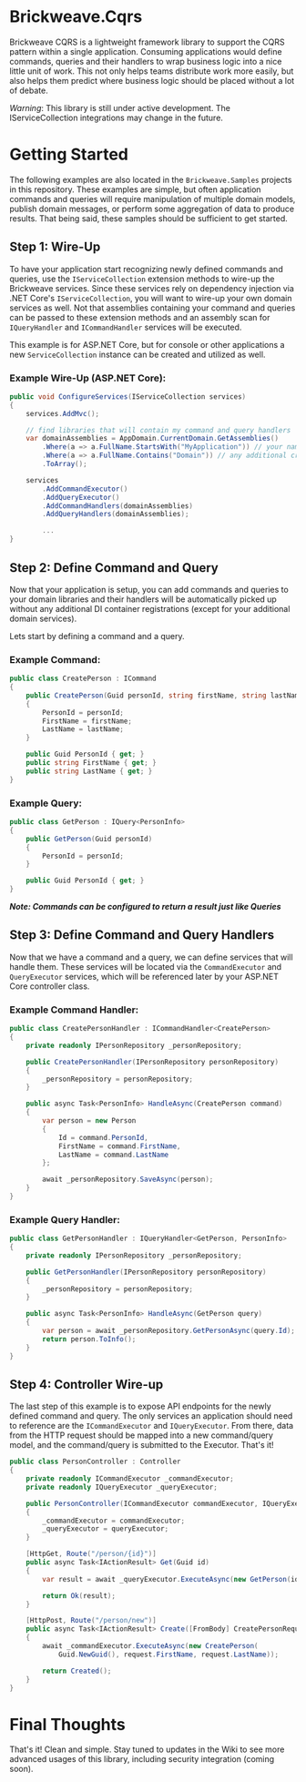 # Brickweave.Cqrs

Brickweave CQRS is a lightweight framework library to support the CQRS pattern within a single application. Consuming applications would define commands, queries and their handlers to wrap business logic into a nice little unit of work. This not only helps teams distribute work more easily, but also helps them predict where business logic should be placed without a lot of debate.

*Warning*: This library is still under active development. The IServiceCollection integrations may change in the future.

# Getting Started

The following examples are also located in the `Brickweave.Samples` projects in this repository. These examples are simple, but often application commands and queries will require manipulation of multiple domain models, publish domain messages, or perform some aggregation of data to produce results. That being said, these samples should be sufficient to get started.

## Step 1: Wire-Up

To have your application start recognizing newly defined commands and queries, use the `IServiceCollection` extension methods to wire-up the Brickweave services. Since these services rely on dependency injection via .NET Core's `IServiceCollection`, you will want to wire-up your own domain services as well. Not that assemblies containing your command and queries can be passed to these extension methods and an assembly scan for `IQueryHandler` and `ICommandHandler` services will be executed.

This example is for ASP.NET Core, but for console or other applications a new `ServiceCollection` instance can be created and utilized as well.

### Example Wire-Up (ASP.NET Core):

``` csharp
public void ConfigureServices(IServiceCollection services)
{
    services.AddMvc();

    // find libraries that will contain my command and query handlers
    var domainAssemblies = AppDomain.CurrentDomain.GetAssemblies()
        .Where(a => a.FullName.StartsWith("MyApplication")) // your namespace prefix
        .Where(a => a.FullName.Contains("Domain")) // any additional criteria to isolate your domain libraries
        .ToArray();

    services
        .AddCommandExecutor()
        .AddQueryExecutor()
        .AddCommandHandlers(domainAssemblies)
        .AddQueryHandlers(domainAssemblies);

        ...
}

```

## Step 2: Define Command and Query

Now that your application is setup, you can add commands and queries to your domain libraries and their handlers will be automatically picked up without any additional DI container registrations (except for your additional domain services).

Lets start by defining a command and a query.

### Example Command:

``` csharp
public class CreatePerson : ICommand
{
    public CreatePerson(Guid personId, string firstName, string lastName)
    {
        PersonId = personId;
        FirstName = firstName;
        LastName = lastName;
    }

    public Guid PersonId { get; }
    public string FirstName { get; }
    public string LastName { get; }
}
```

### Example Query:

``` csharp
public class GetPerson : IQuery<PersonInfo>
{
    public GetPerson(Guid personId)
    {
        PersonId = personId;
    }

    public Guid PersonId { get; }
}
```

***Note: Commands can be configured to return a result just like Queries***

## Step 3: Define Command and Query Handlers

Now that we have a command and a query, we can define services that will handle them. These services will be located via the `CommandExecutor` and `QueryExecutor` services, which will be referenced later by your ASP.NET Core controller class.

### Example Command Handler:

``` csharp
public class CreatePersonHandler : ICommandHandler<CreatePerson>
{
    private readonly IPersonRepository _personRepository;

    public CreatePersonHandler(IPersonRepository personRepository)
    {
        _personRepository = personRepository;
    }

    public async Task<PersonInfo> HandleAsync(CreatePerson command)
    {
        var person = new Person
        {
            Id = command.PersonId,
            FirstName = command.FirstName,
            LastName = command.LastName
        };

        await _personRepository.SaveAsync(person);
    }
}
```

### Example Query Handler:

``` csharp
public class GetPersonHandler : IQueryHandler<GetPerson, PersonInfo>
{
    private readonly IPersonRepository _personRepository;

    public GetPersonHandler(IPersonRepository personRepository)
    {
        _personRepository = personRepository;
    }

    public async Task<PersonInfo> HandleAsync(GetPerson query)
    {
        var person = await _personRepository.GetPersonAsync(query.Id);
        return person.ToInfo();
    }
}
```

## Step 4: Controller Wire-up

The last step of this example is to expose API endpoints for the newly defined command and query. The only services an application should need to reference are the `ICommandExecutor` and `IQueryExecutor`. From there, data from the HTTP request should be mapped into a new command/query model, and the command/query is submitted to the Executor. That's it!

``` csharp
public class PersonController : Controller
{
    private readonly ICommandExecutor _commandExecutor;
    private readonly IQueryExecutor _queryExecutor;

    public PersonController(ICommandExecutor commandExecutor, IQueryExecutor queryExecutor)
    {
        _commandExecutor = commandExecutor;
        _queryExecutor = queryExecutor;
    }

    [HttpGet, Route("/person/{id}")]
    public async Task<IActionResult> Get(Guid id)
    {
        var result = await _queryExecutor.ExecuteAsync(new GetPerson(id));

        return Ok(result);
    }

    [HttpPost, Route("/person/new")]
    public async Task<IActionResult> Create([FromBody] CreatePersonRequest request)
    {
        await _commandExecutor.ExecuteAsync(new CreatePerson(
            Guid.NewGuid(), request.FirstName, request.LastName));

        return Created();
    }
}
```

# Final Thoughts

That's it! Clean and simple. Stay tuned to updates in the Wiki to see more advanced usages of this library, including security integration (coming soon).
